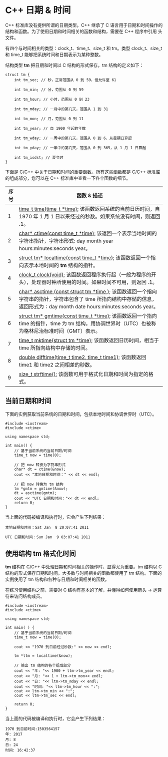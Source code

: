 # C++ 日期 & 时间

C++ 标准库没有提供所谓的日期类型。C++ 继承了 C 语言用于日期和时间操作的结构和函数。为了使用日期和时间相关的函数和结构，需要在 C++ 程序中引用 <ctime> 头文件。

有四个与时间相关的类型：clock_t、time_t、size_t 和 tm。类型 clock_t、size_t 和 time_t 能够把系统时间和日期表示为某种整数。

结构类型 **tm** 把日期和时间以 C 结构的形式保存，tm 结构的定义如下：

```
struct tm { 
    int tm_sec; // 秒，正常范围从 0 到 59，但允许至 61 

    int tm_min; // 分，范围从 0 到 59 

    int tm_hour; // 小时，范围从 0 到 23 

    int tm_mday; // 一月中的第几天，范围从 1 到 31 

    int tm_mon; // 月，范围从 0 到 11 

    int tm_year; // 自 1900 年起的年数 

    int tm_wday; // 一周中的第几天，范围从 0 到 6，从星期日算起 

    int tm_yday; // 一年中的第几天，范围从 0 到 365，从 1 月 1 日算起 

    int tm_isdst; // 夏令时 
}
```



下面是 C/C++ 中关于日期和时间的重要函数。所有这些函数都是 C/C++ 标准库的组成部分，您可以在 C++ 标准库中查看一下各个函数的细节。

| **序号** | **函数** **&** **描述**                                      |
| -------- | ------------------------------------------------------------ |
| 1        | [time_t time(time_t *time);](https://www.runoob.com/cplusplus/c-function-time.html)   该函数返回系统的当前日历时间，自 1970 年 1 月 1 日以来经过的秒数。如果系统没有时间，则返回 .1。 |
| 2        | [char* ctime(const time_t   *time);](https://www.runoob.com/cplusplus/c-function-ctime.html)   该返回一个表示当地时间的字符串指针，字符串形式: day  month year hours:minutes:seconds year。 |
| 3        | [struct tm* localtime(const   time_t *time);](https://www.runoob.com/cplusplus/c-function-localtime.html)   该函数返回一个指向表示本地时间的 **tm** 结构的指针。 |
| 4        | [clock_t clock(void);](https://www.runoob.com/cplusplus/c-function-clock.html)   该函数返回程序执行起（一般为程序的开头），处理器时钟所使用的时间。如果时间不可用，则返回 .1。 |
| 5        | [char* asctime (const struct   tm *time );](https://www.runoob.com/cplusplus/c-function-asctime.html)   该函数返回一个指向字符串的指针，字符串包含了 time 所指向结构中存储的信息，返回形式为：day  month date hours:minutes:seconds year。 |
| 6        | [struct tm* gmtime(const   time_t  *time);](https://www.runoob.com/cplusplus/c-function-gmtime.html)   该函数返回一个指向 time 的指针，time  为 tm 结构，用协调世界时（UTC）也被称为格林尼治标准时间（GMT）表示。 |
| 7        | [time_t mktime(struct tm   *time);](https://www.runoob.com/cplusplus/c-function-mktime.html)   该函数返回日历时间，相当于 time 所指向结构中存储的时间。 |
| 8        | [double difftime(time_t time2,   time_t time1);](https://www.runoob.com/cplusplus/c-function-difftime.html)   该函数返回 time1 和  time2 之间相差的秒数。 |
| 9        | [size_t strftime();](https://www.runoob.com/cplusplus/c-function-strftime.html)   该函数可用于格式化日期和时间为指定的格式。 |

## 当前日期和时间

下面的实例获取当前系统的日期和时间，包括本地时间和协调世界时（UTC）。

```
#include <iostream> 
#include <ctime> 

using namespace std; 

int main() { 
    // 基于当前系统的当前日期/时间 
    time_t now = time(0); 

    // 把 now 转换为字符串形式 
    char* dt = ctime(&now); 
    cout << "本地日期和时间：" << dt << endl; 

    // 把 now 转换为 tm 结构 
    tm *gmtm = gmtime(&now); 
    dt = asctime(gmtm); 
    cout << "UTC 日期和时间："<< dt << endl; 
    return 0;
}
```

当上面的代码被编译和执行时，它会产生下列结果：

```
本地日期和时间：Sat Jan  8 20:07:41 2011
 
UTC 日期和时间：Sun Jan  9 03:07:41 2011
```

## 使用结构 tm 格式化时间

**tm** 结构在 C/C++ 中处理日期和时间相关的操作时，显得尤为重要。tm 结构以 C 结构的形式保存日期和时间。大多数与时间相关的函数都使用了 tm 结构。下面的实例使用了 tm 结构和各种与日期和时间相关的函数。

在练习使用结构之前，需要对 C 结构有基本的了解，并懂得如何使用箭头 -> 运算符来访问结构成员。

```
#include <iostream> 
#include <ctime> 

using namespace std; 

int main( ) { 
    // 基于当前系统的当前日期/时间 
    time_t now = time(0); 

    cout << "1970 到目前经过秒数:" << now << endl; 

    tm *ltm = localtime(&now); 

    // 输出 tm 结构的各个组成部分 
    cout << "年: "<< 1900 + ltm->tm_year << endl; 
    cout << "月: "<< 1 + ltm->tm_mon<< endl; 
    cout << "日: "<< ltm->tm_mday << endl; 
    cout << "时间: "<< ltm->tm_hour << ":"; 
    cout << ltm->tm_min << ":"; 
    cout << ltm->tm_sec << endl; 
    
    return 0;
}
```



当上面的代码被编译和执行时，它会产生下列结果：

```
1970 到目前时间:1503564157
年: 2017
月: 8
日: 24
时间: 16:42:37
```